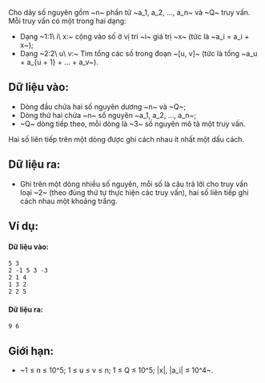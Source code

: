 Cho dãy số nguyên gồm ~n~ phần tử ~a_1, a_2, …, a_n~ và ~Q~ truy vấn. Mỗi truy vấn có một trong hai dạng:
- Dạng ~1:1\ i\ x:~ cộng vào số ở vị trí ~i~ giá trị ~x~ (tức là ~a_i = a_i + x~);
- Dạng ~2:2\ u\ v:~ Tìm tổng các số trong đoạn ~[u, v]~ (tức là  tổng ~a_u + a_{u + 1} + … + a_v~).

## Dữ liệu vào:
- Dòng đầu chứa hai số nguyên dương ~n~ và ~Q~;
- Dòng thứ hai chứa ~n~ số nguyên ~a_1, a_2, …, a_n~;
- ~Q~ dòng tiếp theo, mỗi dòng là ~3~ số nguyên mô tả một truy vấn.

Hai số liên tiếp trên một dòng được ghi cách nhau ít nhất một dấu cách.

## Dữ liệu ra:
- Ghi trên một dòng nhiều số nguyên, mỗi số là câu trả lời cho truy vấn loại ~2~ (theo đúng thứ tự thực hiện các truy vấn), hai số liên tiếp ghi cách nhau một khoảng trắng.

## Ví dụ:
#### Dữ liệu vào:
```
5 3
2 -1 5 3 -3
2 1 4
1 3 2
2 2 5
```

#### Dữ liệu ra:
```
9 6
```

## Giới hạn:
- ~1 ≤ n ≤ 10^5; 1 ≤ u ≤ v ≤ n; 1 ≤ Q ≤ 10^5; |x|, |a_i| ≤ 10^4~.